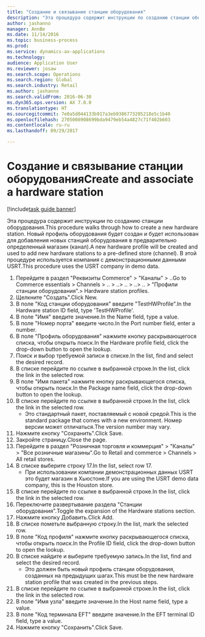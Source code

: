 ```yaml
--- 
title: "Создание и связывание станции оборудования"
description: "Эта процедура содержит инструкции по созданию станции оборудования."
author: jashanno
manager: AnnBe
ms.date: 11/14/2016
ms.topic: business-process
ms.prod: 
ms.service: dynamics-ax-applications
ms.technology: 
audience: Application User
ms.reviewer: josaw
ms.search.scope: Operations
ms.search.region: Global
ms.search.industry: Retail
ms.author: jashanno
ms.search.validFrom: 2016-06-30
ms.dyn365.ops.version: AX 7.0.0
ms.translationtype: HT
ms.sourcegitcommit: 7e0a5d044133b917a3eb9386773205218e5c1b40
ms.openlocfilehash: 2705008908699bda9479eb54a4827c71f402b603
ms.contentlocale: ru-ru
ms.lasthandoff: 09/29/2017

---
```

# <a name="create-and-associate-a-hardware-station"></a><span data-ttu-id="f3548-103">Создание и связывание станции оборудования</span><span class="sxs-lookup"><span data-stu-id="f3548-103">Create and associate a hardware station</span></span>

[!include[task guide banner](../includes/task-guide-banner.md)]

<span data-ttu-id="f3548-104">Эта процедура содержит инструкции по созданию станции оборудования.</span><span class="sxs-lookup"><span data-stu-id="f3548-104">This procedure walks through how to create a new hardware station.</span></span> <span data-ttu-id="f3548-105">Новый профиль оборудования будет создан и будет использован для добавления новых станций оборудования в предварительно определенный магазин (канал).</span><span class="sxs-lookup"><span data-stu-id="f3548-105">A new hardware profile will be created and used to add new hardware stations to a pre-defined store (channel).</span></span> <span data-ttu-id="f3548-106">В этой процедуре используется компания с демонстрационными данными USRT.</span><span class="sxs-lookup"><span data-stu-id="f3548-106">This procedure uses the USRT company in demo data.</span></span>

1. <span data-ttu-id="f3548-107">Перейдите в раздел "Реквизиты Commerce" > "Каналы" > ..</span><span class="sxs-lookup"><span data-stu-id="f3548-107">Go to Commerce essentials > Channels > ..</span></span> <span data-ttu-id="f3548-108">> ..</span><span class="sxs-lookup"><span data-stu-id="f3548-108">> ..</span></span> <span data-ttu-id="f3548-109">> ..</span><span class="sxs-lookup"><span data-stu-id="f3548-109">> ..</span></span> <span data-ttu-id="f3548-110">> "Профили станции оборудования".</span><span class="sxs-lookup"><span data-stu-id="f3548-110">> Hardware station profiles.</span></span>
2. <span data-ttu-id="f3548-111">Щелкните "Создать".</span><span class="sxs-lookup"><span data-stu-id="f3548-111">Click New.</span></span>
3. <span data-ttu-id="f3548-112">В поле "Код станции оборудования" введите "TestHWProfile".</span><span class="sxs-lookup"><span data-stu-id="f3548-112">In the Hardware station ID field, type 'TestHWProfile'.</span></span>
4. <span data-ttu-id="f3548-113">В поле "Имя" введите значение.</span><span class="sxs-lookup"><span data-stu-id="f3548-113">In the Name field, type a value.</span></span>
5. <span data-ttu-id="f3548-114">В поле "Номер порта" введите число.</span><span class="sxs-lookup"><span data-stu-id="f3548-114">In the Port number field, enter a number.</span></span>
6. <span data-ttu-id="f3548-115">В поле "Профиль оборудования" нажмите кнопку раскрывающегося списка, чтобы открыть поиск.</span><span class="sxs-lookup"><span data-stu-id="f3548-115">In the Hardware profile field, click the drop-down button to open the lookup.</span></span>
7. <span data-ttu-id="f3548-116">Поиск и выбор требуемой записи в списке.</span><span class="sxs-lookup"><span data-stu-id="f3548-116">In the list, find and select the desired record.</span></span>
8. <span data-ttu-id="f3548-117">В списке перейдите по ссылке в выбранной строке.</span><span class="sxs-lookup"><span data-stu-id="f3548-117">In the list, click the link in the selected row.</span></span>
9. <span data-ttu-id="f3548-118">В поле "Имя пакета" нажмите кнопку раскрывающегося списка, чтобы открыть поиск.</span><span class="sxs-lookup"><span data-stu-id="f3548-118">In the Package name field, click the drop-down button to open the lookup.</span></span>
10. <span data-ttu-id="f3548-119">В списке перейдите по ссылке в выбранной строке.</span><span class="sxs-lookup"><span data-stu-id="f3548-119">In the list, click the link in the selected row.</span></span>
    * <span data-ttu-id="f3548-120">Это стандартный пакет, поставляемый с новой средой.</span><span class="sxs-lookup"><span data-stu-id="f3548-120">This is the standard package that comes with a new environment.</span></span> <span data-ttu-id="f3548-121">Номер версии может отличаться.</span><span class="sxs-lookup"><span data-stu-id="f3548-121">The version number may vary.</span></span>  
11. <span data-ttu-id="f3548-122">Нажмите кнопку "Сохранить".</span><span class="sxs-lookup"><span data-stu-id="f3548-122">Click Save.</span></span>
12. <span data-ttu-id="f3548-123">Закройте страницу.</span><span class="sxs-lookup"><span data-stu-id="f3548-123">Close the page.</span></span>
13. <span data-ttu-id="f3548-124">Перейдите в раздел "Розничная торговля и коммерция" > "Каналы" > "Все розничные магазины".</span><span class="sxs-lookup"><span data-stu-id="f3548-124">Go to Retail and commerce > Channels > All retail stores.</span></span>
14. <span data-ttu-id="f3548-125">В списке выберите строку 17.</span><span class="sxs-lookup"><span data-stu-id="f3548-125">In the list, select row 17.</span></span>
    * <span data-ttu-id="f3548-126">При использовании компании демонстрационных данных USRT это будет магазин в Хьюстоне.</span><span class="sxs-lookup"><span data-stu-id="f3548-126">If you are using the USRT demo data company, this is the Houston store.</span></span>  
15. <span data-ttu-id="f3548-127">В списке перейдите по ссылке в выбранной строке.</span><span class="sxs-lookup"><span data-stu-id="f3548-127">In the list, click the link in the selected row.</span></span>
16. <span data-ttu-id="f3548-128">Переключите развертывание раздела "Станции оборудования".</span><span class="sxs-lookup"><span data-stu-id="f3548-128">Toggle the expansion of the Hardware stations section.</span></span>
17. <span data-ttu-id="f3548-129">Нажмите кнопку Добавить.</span><span class="sxs-lookup"><span data-stu-id="f3548-129">Click Add.</span></span>
18. <span data-ttu-id="f3548-130">В списке пометьте выбранную строку.</span><span class="sxs-lookup"><span data-stu-id="f3548-130">In the list, mark the selected row.</span></span>
19. <span data-ttu-id="f3548-131">В поле "Код профиля" нажмите кнопку раскрывающегося списка, чтобы открыть поиск.</span><span class="sxs-lookup"><span data-stu-id="f3548-131">In the Profile ID field, click the drop-down button to open the lookup.</span></span>
20. <span data-ttu-id="f3548-132">В списке найдите и выберите требуемую запись.</span><span class="sxs-lookup"><span data-stu-id="f3548-132">In the list, find and select the desired record.</span></span>
    * <span data-ttu-id="f3548-133">Это должен быть новый профиль станции оборудования, созданных на предыдущих шагах.</span><span class="sxs-lookup"><span data-stu-id="f3548-133">This must be the new hardware station profile that was created in the previous steps.</span></span>  
21. <span data-ttu-id="f3548-134">В списке перейдите по ссылке в выбранной строке.</span><span class="sxs-lookup"><span data-stu-id="f3548-134">In the list, click the link in the selected row.</span></span>
22. <span data-ttu-id="f3548-135">В поле "Имя узла" введите значение.</span><span class="sxs-lookup"><span data-stu-id="f3548-135">In the Host name field, type a value.</span></span>
23. <span data-ttu-id="f3548-136">В поле "Код терминала EFT" введите значение.</span><span class="sxs-lookup"><span data-stu-id="f3548-136">In the EFT terminal ID field, type a value.</span></span>
24. <span data-ttu-id="f3548-137">Нажмите кнопку "Сохранить".</span><span class="sxs-lookup"><span data-stu-id="f3548-137">Click Save.</span></span>


